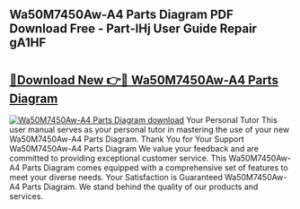 ## Wa50M7450Aw-A4 Parts Diagram PDF Download Free - Part-lHj User Guide Repair gA1HF

# <h2><a href="http://dfjwar.blite.top/?on=Wa50M7450Aw-A4+Parts+Diagram">🔗Download New 👉🔴 Wa50M7450Aw-A4 Parts Diagram</a></h2>

[![Wa50M7450Aw-A4 Parts Diagram download](https://i.imgur.com/lujVjoI.png)](http://dfjwar.blite.top/?on=Wa50M7450Aw-A4+Parts+Diagram)
Your Personal Tutor This user manual serves as your personal tutor in mastering the use of your new Wa50M7450Aw-A4 Parts Diagram. Thank You for Your Support Wa50M7450Aw-A4 Parts Diagram We value your feedback and are committed to providing exceptional customer service. This Wa50M7450Aw-A4 Parts Diagram comes equipped with a comprehensive set of features to meet your diverse needs. Your Satisfaction is Guaranteed Wa50M7450Aw-A4 Parts Diagram. We stand behind the quality of our products and services.
